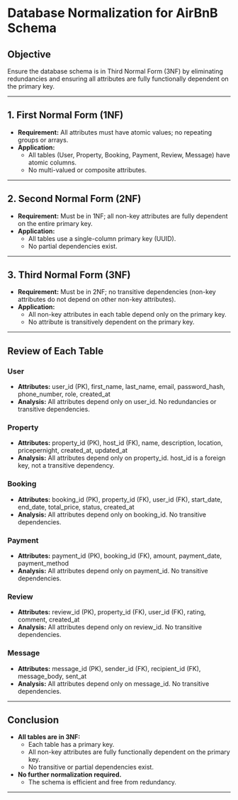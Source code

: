 # Database Normalization for AirBnB Schema

## Objective
Ensure the database schema is in Third Normal Form (3NF) by eliminating redundancies and ensuring all attributes are fully functionally dependent on the primary key.

---

## 1. First Normal Form (1NF)
- **Requirement:** All attributes must have atomic values; no repeating groups or arrays.
- **Application:**  
  - All tables (User, Property, Booking, Payment, Review, Message) have atomic columns.
  - No multi-valued or composite attributes.

---

## 2. Second Normal Form (2NF)
- **Requirement:** Must be in 1NF; all non-key attributes are fully dependent on the entire primary key.
- **Application:**  
  - All tables use a single-column primary key (UUID).
  - No partial dependencies exist.

---

## 3. Third Normal Form (3NF)
- **Requirement:** Must be in 2NF; no transitive dependencies (non-key attributes do not depend on other non-key attributes).
- **Application:**  
  - All non-key attributes in each table depend only on the primary key.
  - No attribute is transitively dependent on the primary key.

---

## Review of Each Table

### User
- **Attributes:** user_id (PK), first_name, last_name, email, password_hash, phone_number, role, created_at
- **Analysis:** All attributes depend only on user_id. No redundancies or transitive dependencies.

### Property
- **Attributes:** property_id (PK), host_id (FK), name, description, location, pricepernight, created_at, updated_at
- **Analysis:** All attributes depend only on property_id. host_id is a foreign key, not a transitive dependency.

### Booking
- **Attributes:** booking_id (PK), property_id (FK), user_id (FK), start_date, end_date, total_price, status, created_at
- **Analysis:** All attributes depend only on booking_id. No transitive dependencies.

### Payment
- **Attributes:** payment_id (PK), booking_id (FK), amount, payment_date, payment_method
- **Analysis:** All attributes depend only on payment_id. No transitive dependencies.

### Review
- **Attributes:** review_id (PK), property_id (FK), user_id (FK), rating, comment, created_at
- **Analysis:** All attributes depend only on review_id. No transitive dependencies.

### Message
- **Attributes:** message_id (PK), sender_id (FK), recipient_id (FK), message_body, sent_at
- **Analysis:** All attributes depend only on message_id. No transitive dependencies.

---

## Conclusion

- **All tables are in 3NF:**  
  - Each table has a primary key.
  - All non-key attributes are fully functionally dependent on the primary key.
  - No transitive or partial dependencies exist.
- **No further normalization required.**  
  - The schema is efficient and free from redundancy.

---